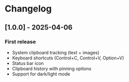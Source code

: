 # Changelog

## [1.0.0] - 2025-04-06

### First release

- System clipboard tracking (text + images)
- Keyboard shortcuts (Control+C, Control+V, Option+V)
- Status bar icon
- Clipboard history with pinning options
- Support for dark/light mode
